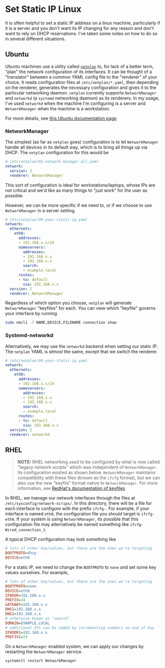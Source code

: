 # Set Static IP Linux

It is often helpful to set a static IP address on a linux machine, particularly if it is a server and you don't want its IP changing for any reason and don't want to rely on DHCP reservations. I've taken some notes on how to do so in several different situations.

## Ubuntu

Ubuntu machines use a utility called [`netplan`](https://netplan.io/) to, for lack of a better term, "plan" the network configuration of its interfaces. It can be thought of a "translator" between a common YAML config file to the "renderer" of your choice. It reads configuration files at `/etc/netplan/*.yaml`, then depending on the renderer, generates the necessary configuration and gives it to the particular networking daemon. `netplan` currently supports `NetworkManager` and `networkd` (a `systemd` networking daemon) as its renderers. In my usage, I've used `networkd` when the machine I'm configuring is a server and `NetworkManager` when the machine is a workstation.

For more details, see [this Ubuntu documentation page](https://ubuntu.com/server/docs/network-configuration)

### NetworkManager

The simplest (as far as `netplan` goes) configuration is to let `NetworkManager` handle all devices in its default way, which is to bring all things up via DHCP. The `netplan` configuration for this would be

```yaml
# /etc/netplan/01-network-manager-all.yaml
network:
  version: 2
  renderer: NetworkManager
```

This sort of configuration is ideal for workstations/laptops, whose IPs are not critical and we'd like as many things to "just work" for the user as possible.

However, we can be more specific if we need to, or if we choose to use `NetworkManager` in a server setting.

```yaml
# /etc/netplan/99-your-static-ip.yaml
network:
  ethernets:
    eth0:
      addresses:
      - 192.168.x.x/24
      nameservers:
        addresses:
        - 192.168.x.x
        - 192.168.x.x
        search:
        - example.local
      routes:
      - to: default
        via: 192.168.x.x
  version: 2
  renderer: NetworkManager
```

Regardless of which option you choose, `netplan` will generate `NetworkManager` "keyfiles" for each. You can view which "keyfile" governs your interface by running

```bash
sudo nmcli -f NAME,DEVICE,FILENAME connection show
```

### Systemd-networkd

Alternatively, we may use the `networkd` backend when setting our static IP. The `netplan` YAML is _almost_ the same, except that we switch the renderer.

```yaml
# /etc/netplan/99-your-static-ip.yaml
network:
  ethernets:
    eth0:
      addresses:
      - 192.168.x.x/24
      nameservers:
        addresses:
        - 192.168.x.x
        - 192.168.x.x
        search:
        - example.local
      routes:
      - to: default
        via: 192.168.x.x
  version: 2
  renderer: networkd
```

## RHEL

> **NOTE:** RHEL networking used to be configured by what is now called "legacy network scripts" which was independent of `NetworkManager`. Its configuration existed as shown below. `NetworkManager` maintains compatibility with these files (known as the `ifcfg` format), but we can also use the new "keyfile" format native to `NetworkManager`. For more information, see [RedHat's documentation of keyfiles](https://access.redhat.com/documentation/en-us/red_hat_enterprise_linux/8/html/configuring_and_managing_networking/assembly_networkmanager-connection-profiles-in-keyfile-format_configuring-and-managing-networking#doc-wrapper)

In RHEL, we manage our network interfaces through the files at `/etc/sysconfig/network-scrips/`. In this directory, there will be a file for each interface to configure with the prefix `ifcfg-`. For example, if your interface is named `eth0`, the configuration file you should target is `ifcfg-eth0`. If your system is using `NetworkManager`, its possible that this configuration file may alternatively be named something like `ifcfg-Wired_connection_1`.

A typical DHCP configuration may look something like

```ini
# lots of other key/values, but these are the ones we're targeting
BOOTPROTO=dhcp
DEVICE=eth0
```

For a static IP, we need to change the `BOOTPROTO` to `none` and set some key values ourselves. For example,

```ini
# lots of other key/values, but these are the ones we're targeting
BOOTPROTO=none
DEVICE=eth0
IPADDR=192.168.x.x
PREFIX=24
GATEWAY=192.168.x.x
DNS1=192.168.x.x
DNS2=192.168.x.x
# otherwise known as "search"
DOMAIN=EXAMPLE.LOCAL
# additional IPs can be added by incrementing numbers on end of key
IPADDR1=192.168.x.x
PREFIX1=24
```

On a `NetworkManager` enabled system, we can apply our changes by restarting the `NetworkManager` service.

```bash
systemctl restart NetworkManager
```
